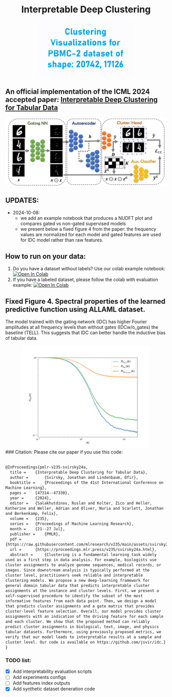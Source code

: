 
<div style="text-align: center;">


# Interpretable Deep Clustering

<img src="img/pbmc.gif" width="300">
</div>

## An official implementation of the ICML 2024 accepted paper: [Interpretable Deep Clustering for Tabular Data](https://openreview.net/pdf?id=QPy7zLfvof)
<div style="text-align: center;">
<img src="img/img.png" width="500">
</div>

## UPDATES:

- 2024-10-08: 
    * we add an example notebook that produces a NUDFT plot and compares gated vs non-gated supervised models
    * we present below a fixed figure 4 from the paper: the frequency values are normalized for each model and gated features are used for IDC model rather than raw features.
  

## How to run on your data:

1. Do you have a dataset without labels? Use our colab example notebook: <a target="_blank" href="https://colab.research.google.com/github/jsvir/idc/blob/main/idc_example.ipynb"><img src="https://colab.research.google.com/assets/colab-badge.svg" alt="Open In Colab"/></a>
2. If you have a labeled dataset, please follow the colab with evaluation example: <a target="_blank" href="https://colab.research.google.com/github/jsvir/idc/blob/main/idc_evaluate.ipynb"><img src="https://colab.research.google.com/assets/colab-badge.svg" alt="Open In Colab"/></a>


## Fixed Figure 4. Spectral properties of the learned predictive function using ALLAML dataset. 

The model trained with the gating network (IDC) has higher Fourier amplitudes at all frequency levels than
without gates (IDCw/o_gates) the baseline (TELL). This suggests that IDC can better handle the inductive bias of tabular data.
<div style="text-align: center;">
<img src="img/nudft_ALLAML.png" width="400">
</div>
### Citation:
Please cite our paper if you use this code:


```

@InProceedings{pmlr-v235-svirsky24a,
  title = 	 {Interpretable Deep Clustering for Tabular Data},
  author =       {Svirsky, Jonathan and Lindenbaum, Ofir},
  booktitle = 	 {Proceedings of the 41st International Conference on Machine Learning},
  pages = 	 {47314--47330},
  year = 	 {2024},
  editor = 	 {Salakhutdinov, Ruslan and Kolter, Zico and Heller, Katherine and Weller, Adrian and Oliver, Nuria and Scarlett, Jonathan and Berkenkamp, Felix},
  volume = 	 {235},
  series = 	 {Proceedings of Machine Learning Research},
  month = 	 {21--27 Jul},
  publisher =    {PMLR},
  pdf = 	 {https://raw.githubusercontent.com/mlresearch/v235/main/assets/svirsky24a/svirsky24a.pdf},
  url = 	 {https://proceedings.mlr.press/v235/svirsky24a.html},
  abstract = 	 {Clustering is a fundamental learning task widely used as a first step in data analysis. For example, biologists use cluster assignments to analyze genome sequences, medical records, or images. Since downstream analysis is typically performed at the cluster level, practitioners seek reliable and interpretable clustering models. We propose a new deep-learning framework for general domain tabular data that predicts interpretable cluster assignments at the instance and cluster levels. First, we present a self-supervised procedure to identify the subset of the most informative features from each data point. Then, we design a model that predicts cluster assignments and a gate matrix that provides cluster-level feature selection. Overall, our model provides cluster assignments with an indication of the driving feature for each sample and each cluster. We show that the proposed method can reliably predict cluster assignments in biological, text, image, and physics tabular datasets. Furthermore, using previously proposed metrics, we verify that our model leads to interpretable results at a sample and cluster level. Our code is available on https://github.com/jsvir/idc.}
}
```



### TODO list:
- [x] Add interpretability evaluation  scripts
- [ ] Add experiments configs
- [ ] Add features index outputs
- [x] Add synthetic dataset deneration code